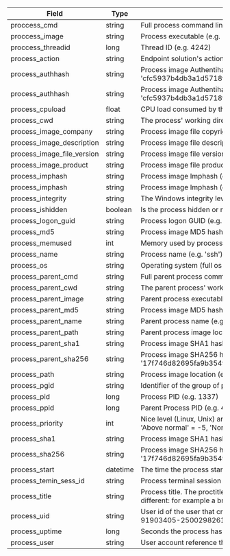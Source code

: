 | Field | Type | Description |
|----------------------------|----------|------------------------------------------------------------------------------------------------------------------------------------------------------------------------|
| proccess_cmd | string | Full process command line (e.g. 'ssh -l user 10.0.0.16') |
| proccess_image | string | Process executable (e.g. 'C:\Windows\System32\calc.exe') |
| proccess_threadid | long | Thread ID (e.g. 4242) |
| process_action | string | Endpoint solution's action on process (e.g. 'allow', 'block') |
| process_authhash | string | Process image Authentihash (e.g. 'cfc5937b4db3a1d5718fe144b621d50b0a337854ab3f5e2df152b62627f6fd4a') |
| process_authhash | string | Process image Authentihash (e.g. 'cfc5937b4db3a1d5718fe144b621d50b0a337854ab3f5e2df152b62627f6fd4a') |
| process_cpuload | float | CPU load consumed by the process (in percent) (e.g. '98.5') |
| process_cwd | string | The process' working directory (e.g. 'C:\temp') |
| process_image_company | string | Process image file copyright (e.g. 'Microsoft Corporation') |
| process_image_description | string | Process image file description (e.g. 'Microsoft Management Console') |
| process_image_file_version | string | Process image file version (e.g. '6.1.7600.16385 (win7_rtm.090713-1255)') |
| process_image_product | string | Process image file product (e.g. 'Microsoft® Windows® Operating System') |
| process_imphash | string | Process image Imphash (e.g. 'ceefb55f764020cc5c5f8f23349ab163') |
| process_imphash | string | Process image Imphash (e.g. 'ceefb55f764020cc5c5f8f23349ab163') |
| process_integrity | string | The Windows integrity level of the process (system, high, medium, low, untrusted) |
| process_ishidden | boolean | Is the process hidden or not (e.g. false) |
| process_logon_guid | string | Process logon GUID (e.g. '{c1b49677-9fde-5d1b-0000-002064d30200}') |
| process_md5 | string | Process image MD5 hash (e.g. 'ad7b9c14083b52bc532fba5948342b98') |
| process_memused | int | Memory used by process (working set size in byte) (e.g. 120450000)  |
| process_name | string | Process name (e.g. 'ssh') |
| process_os | string | Operating system (full os information, compare Python's platform.uname()) |
| process_parent_cmd | string | Full parent process command line (e.g. 'sshd') |
| process_parent_cwd | string | The parent process' working directory (e.g. 'C:\Windows\System32') |
| process_parent_image | string | Parent process executable (e.g. 'C:\Windows\System32\svchost.exe') |
| process_parent_md5 | string | Process image MD5 hash (e.g. 'ad7b9c14083b52bc532fba5948342b98') |
| process_parent_name | string | Parent process name (e.g. 'svchost.exe') |
| process_parent_path | string | Parent process image location (e.g. 'C:\Windows') |
| process_parent_sha1 | string | Process image SHA1 hash (e.g. 'ee8cbf12d87c4d388f09b4f69bed2e91682920b5') |
| process_parent_sha256 | string | Process image SHA256 hash (e.g. '17f746d82695fa9b35493b41859d39d786d32b23a9d2e00f4011dec7a02402ae') |
| process_path | string | Process image location (e.g. '\\tsclient\temp') |
| process_pgid | string | Identifier of the group of processes the process belongs to |
| process_pid | long | Process PID (e.g. 1337) |
| process_ppid | long | Parent Process PID (e.g. 42) |
| process_priority | int | Nice level (Linux, Unix) and process priority (Windows; 'Realtime' = -20, 'High' = -15, 'Above normal' = -5, 'Normal' = 0, 'Below normal' = 10, 'Low' = 19) (e.g. -10) |
| process_sha1 | string | Process image SHA1 hash (e.g. 'ee8cbf12d87c4d388f09b4f69bed2e91682920b5') |
| process_sha256 | string | Process image SHA256 hash (e.g. '17f746d82695fa9b35493b41859d39d786d32b23a9d2e00f4011dec7a02402ae') |
| process_start | datetime | The time the process started (e.g. '2016-05-23T08:05:34.853Z') |
| process_temin_sess_id | string | Process terminal session ID (e.g. 1) |
| process_title | string | Process title. The proctitle, sometimes the same as process name. Can also be different: for example a browser setting its title to the web page currently opened. |
| process_uid | string | User id of the user that created the process (e.g. '1', 'S-1-5-21-549688327-91903405-2500298261-1000') |
| process_uptime | long | Seconds the process has been up (e.g. 127381) |
| process_user | string | User account reference that created the process (e.g. 'Administrator', 'DOM\u123') |